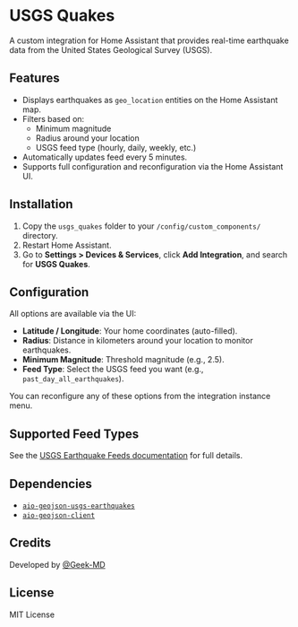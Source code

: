 # USGS Quakes

A custom integration for Home Assistant that provides real-time earthquake data from the United States Geological Survey (USGS).

## Features

- Displays earthquakes as `geo_location` entities on the Home Assistant map.
- Filters based on:
  - Minimum magnitude
  - Radius around your location
  - USGS feed type (hourly, daily, weekly, etc.)
- Automatically updates feed every 5 minutes.
- Supports full configuration and reconfiguration via the Home Assistant UI.

## Installation

1. Copy the `usgs_quakes` folder to your `/config/custom_components/` directory.
2. Restart Home Assistant.
3. Go to **Settings > Devices & Services**, click **Add Integration**, and search for **USGS Quakes**.

## Configuration

All options are available via the UI:

- **Latitude / Longitude**: Your home coordinates (auto-filled).
- **Radius**: Distance in kilometers around your location to monitor earthquakes.
- **Minimum Magnitude**: Threshold magnitude (e.g., 2.5).
- **Feed Type**: Select the USGS feed you want (e.g., `past_day_all_earthquakes`).

You can reconfigure any of these options from the integration instance menu.

## Supported Feed Types

See the [USGS Earthquake Feeds documentation](https://earthquake.usgs.gov/earthquakes/feed/v1.0/geojson.php) for full details.

## Dependencies

- [`aio-geojson-usgs-earthquakes`](https://pypi.org/project/aio-geojson-usgs-earthquakes/)
- [`aio-geojson-client`](https://pypi.org/project/aio-geojson-client/)

## Credits

Developed by [@Geek-MD](https://github.com/Geek-MD)

## License

MIT License
